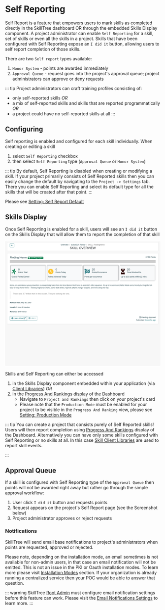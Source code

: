 # Self Reporting <since project="skills-service" version="1.4.0" />

Self Report is a feature that empowers users to mark skills as completed directly in the SkillTree dashboard OR through the embedded Skills Display component. 
A project administrator can enable ``Self Reporting`` for a skill, set of skills or even all the skills in a project. 
Skills that have been configured with Self Reporting expose an ``I did it`` button, allowing users to self report completion of those skills. 

There are two ``Self report`` types available:  
1. ``Honor System`` - points are awarded immediately 
1. ``Approval Queue`` - request goes into the project's approval queue; project administrators can approve or deny requests

::: tip 
Project administrators can craft training profiles consisting of:
  - only self-reported skills *OR*
  - a mix of self-reported skills and skills that are reported programmatically *OR* 
  - a project could have no self-reported skills at all
:::  
    
## Configuring

Self reporting is enabled and configured for each skill individually. 
When creating or editing a skill 
1. select ``Self Reporting`` checkbox
1. then select ``Self Reporting`` type (``Approval Queue`` or ``Honor System``)

::: tip
By default, Self Reporting is disabled when creating or modifying a skill. 
If your project primarily consists of Self Reported skills then you can easily change the default by navigating to the ``Project -> Settings`` tab.
There you can enable Self Reporting and select its default type for all the skills that will be created after that point. 
:::

Please see [Setting: Self Report Default](/dashboard/user-guide/projects.html#setting-self-report-default)

## Skills Display

Once Self Reporting is enabled for a skill, users will see an ``I did it`` button on the Skills Display that will allow them to report the completion of that skill 

![Skills with Self Reporting](/img/screenshots/progress-and-ranking/client-display-skills-selfReport.png)

Skills and Self Reporting can either be accessed
1. in the Skills Display component embedded within your application (via [Client Libraries](/skills-client/#client-display-integration)) *OR*
1. in the [Progress And Rankings](/dashboard/user-guide/progress-and-ranking.html) display of the Dashboard
    - Navigate to ``Project and Rankings`` then click on your project's card
    - Please note that the ``Production Mode`` must be enabled for your project to be visible in the ``Progress And Ranking`` view, please see [Setting: Production Mode](/dashboard/user-guide/projects.html#settings)
    
::: tip
You can create a project that consists purely of Self Reported skills! Users will then report completion using [Progress And Rankings](/dashboard/user-guide/progress-and-ranking.html) display of the Dashboard.
Alternatively you can have only some skills configured with Self Reporting or no skills at all. In this case [Skill Client Libraries](skills-client/) are used to report skill events. 

:::

## Approval Queue

If a skill is configured with Self Reporting type of the ``Approval Queue`` then points will not be awarded right away but rather go
through the simple approval workflow:
1. User click ``I did it`` button and requests points
1. Request appears on the project's Self Report page (see the Screenshot below)
1. Project administrator approves or reject requests

### Notifications

SkillTree will send email base notifications to project's administrators when points are requested, approved or rejected. 

Please note, depending on the installation mode, an email sometimes is not available for non-admin users, 
in that case an email notification will not be emitted. This is not an issue in the PKI or Oauth installation modes. 
To learn more please visit [Installation Modes](/dashboard/install-guide/installModes.html) section.
If your organization is already running a centralized service then your POC would be able to answer that question. 

::: warning
SkillTree [Root Admin](/dashboard/user-guide/users.html#root) must configure email notification settings before this feature can work. 
Please visit the [Email Notifications Settings](/dashboard/user-guide/settings.html#email-notifications) to learn more.
:::




